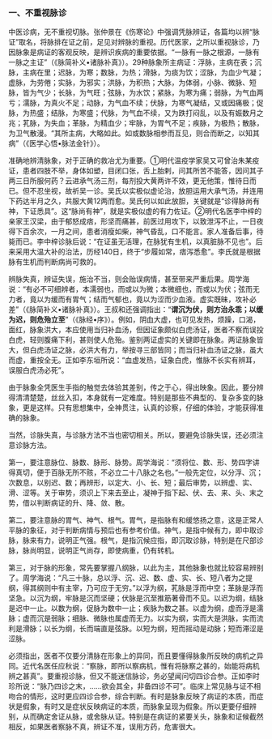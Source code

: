 ### 一、不重视脉诊

中医诊病，无不重视切脉。张仲景在《伤寒论》中强调凭脉辨证，各篇均以辨“脉证”取名，将脉排在证之前，足见对辨脉的重视。历代医家，之所以重视脉诊，乃因脉象是病证的客观反映，是辨识疾病的重要依据。“一脉有一脉之根源，一脉有一脉之主证”（《脉简补义•诸脉补真》）。29种脉象所主病证：浮脉，主病在表；沉脉，主病在里；迟脉，为寒；数脉，为热；滑脉，为痰为饮；涩脉，为血少气凝；虚脉，为劳倦；实脉，为邪实；洪脉，为积热；大脉，为体弱，小脉、微脉、短脉，皆为气少；长脉，为气旺；弦脉，为水饮；紧脉，为寒为痛；弱脉，为气血两亏；濡脉，为真火不足；动脉，为气血不续；伏脉，为寒气凝结，又或因痛极；促脉，为热盛；结脉，为寒盛；代脉，为气血不续，又为跌打闷乱，以及有娠数月之兆；芤脉，为失血；革脉，为精血少；牢脉，为胃气不足；疾脉，为极热；散脉，为卫气散漫。“其所主病，大略如此。如或数脉相参而互见，则合而断之，以知其病”（《医学心悟•脉法金针》）。

准确地辨清脉象，对于正确的救冶尤为重要。①明代温疫学家吴又可曾治朱某疫证，患者四肢不举，身体如塑，目闭口张，舌上胎剌，问其所苦不能答，因问其子两三日所服何药？云进承气汤三剂，每剂投大黄两许不效，更无他策，惟待日而已。但不忍坐视，故祈吴一诊。吴氏以实极似虚论治，放胆运用大承气汤，并连用下药达半月之久，共服大黄12两而愈。吴氏何以如此放胆，关键就是“诊得脉尚有神，下证悉具”。这“脉尚有神”，就是实极似虚的有力佐证。②明代名医李中梓的亲家王汉梁，由于郁怒成痞，形坚而痛甚，前医过用攻下，以致泄泻不止，一日夜得下百余次，一月之间，患者消瘦如柴，神气昏乱，口不能言。家人准备后事，待毙而已。李中梓诊脉后说：“在证虽无活理，在脉犹有生机，以真脏脉不见也”。后来采用大温大补的治法，历经140日，终于“步履如常，痞泻悉愈”。李氏就是根据脉有生机而判断病尚可救的。

辨脉失真，辨证失误，施治不当，则会贻误病情，甚至带来严重后果。周学海说：“有必不可细辨者，本濡弱也，而或以为微；本微细也，而或以为伏；弦而无力者，竟以为缓而有胃气；结而气郁也，竟以为涩而少血液。虚实既昧，攻补必差”（《脉简补义•诸脉补真》）。王叔和还强调指出：“**谓沉为伏，则方治永乖；以缓为迟，则危殆立至**”（《脉经•序》）。例如，阴血大虚，也可见发热，烦躁，口渴，面红，脉象洪大，本应使用当归补血汤，但因证象颇似白虎汤证，医者不察而误投白虎，轻则腹痛下利，甚则使人危殆。鉴别两证虚实的关键即在脉象。两证脉象皆大，但白虎汤证之脉，必洪大有力，举按寻三部皆同；而当归补血汤证之脉，虽大而虚，重按全无。正如李东垣所说：“血虚发热，证象白虎，惟脉不长实有辨耳，误服白虎汤必死”。

由于脉象全凭医生手指的触觉去体验其差别，传之于心，得出映象。因此，要分辨得清清楚楚，丝丝入扣，本身就有一定难度。特别是那些不典型的、复杂多变的脉象，更是这样。只有思想集中，全神贯注，认真的诊察，仔细的体验，才能获得准确的脉象。

当然，诊脉失真，与诊脉方法不当也密切相关。所以，要避免诊脉失误，还必须注意诊脉方法。

第一，要注意脉位、脉数、脉形、脉势。周学海说：“须将位、数、形、势四字讲得真切，便于百脉无所不赅，不必立二十八脉之名也。”一般先定位，以分浮、沉；次数息，以别迟、数；再辨形，以定大、小、长、短；最后审势，以辨虚、实、滑、涩等。关于审势，须识上下来去至止，凝神于指下起、伏、去、来、头、末之势，借以判断病证的升、降、敛、散。

第二，要注意脉的胃气、神气、根气。胃气，是指脉有和缓悠扬之意，这是正常人平脉的象征，对于判断病情与预后也有参考价值。神气，是指中候有力，即中取诊脉，脉来有力，说明正气强。根气，是指沉候应指，即沉取诊脉，特别是在尺部诊脉，脉尚明显，说明正气尚存，即使病重，仍有转机。

第三，对于脉的形象，常先要掌握八纲脉，以此为主，其他脉象也就比较容易辨别了。周学海说：“凡三十脉，总以浮、沉、迟、数、虚、实、长、短八者为之提纲，得其纲则中有主宰，乃可应于无穷。”以浮为纲，芤脉是浮而中空；革脉是浮而坚急。以沉为纲，牢脉是沉而坚硬；伏脉是沉至推筋著骨而不见。以迟为纲，结脉是迟中一止。以数为纲，促脉为数中一止；疾脉为数之甚。以虚为纲，虚而浮是濡脉；虚而沉是弱脉；细脉、微脉也属虚而无力。以实为纲，实而大是洪脉，实而流利是滑脉；以长为纲，长而端直是弦脉。以短为纲，短而摇动是动脉；短而滞涩是涩脉。

必须指出，医者不仅要分清脉在形象上的异同，而且要懂得脉象所反映的病机之异同。近代名医任应秋说：“察脉，即所以察病机，惟有将脉察之甚的，始能将病机辨之甚真”。要重视诊脉，但又不能迷信脉诊，务必望闻问切四诊合参。正如李时珍所说：“脉乃四诊之末，……欲会其全，非备四诊不可”。临床上常见脉与证不相吻合的情形，这时更应四诊合参，综合判断。有时是脉象反映了病证的本质，而症状是假象，有时又是症状反映病证的本质，而脉象呈现为假象。所以更要仔细辨别，从而确定舍证从脉，或舍脉从证。特别是在病证的紧要关头，脉象和证候截然相反，如果医者察脉不真，辨证不准，误用方药，危害很大。
